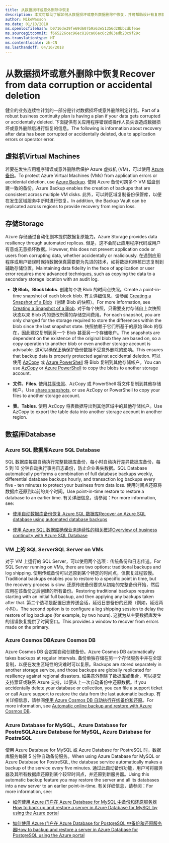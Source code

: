 ```yaml
---
title: 从数据损坏或意外删除中恢复
description: 本文可帮助了解如何从数据损坏或意外数据删除中恢复，并可帮助设计有复原能力和高可用性的容错应用程序，以及对灾难恢复进行规划
author: MikeWasson
ms.date: 01/10/2018
ms.openlocfilehash: b0716de39fe69d607b9a63e51356d28bbcdbfeae
ms.sourcegitcommit: f665226cec96ec818ca06ac6c2d83edb23c9f29c
ms.translationtype: HT
ms.contentlocale: zh-CN
ms.lasthandoff: 04/16/2018
---
```

# <a name="recover-from-data-corruption-or-accidental-deletion"></a><span data-ttu-id="2c080-103">从数据损坏或意外删除中恢复</span><span class="sxs-lookup"><span data-stu-id="2c080-103">Recover from data corruption or accidental deletion</span></span> 

<span data-ttu-id="2c080-104">健全的业务连续性计划的一部分是针对数据损坏或意外删除制定计划。</span><span class="sxs-lookup"><span data-stu-id="2c080-104">Part of a robust business continuity plan is having a plan if your data gets corrupted or accidentally deleted.</span></span> <span data-ttu-id="2c080-105">下面提供有关应用程序错误或操作人员失误造成数据损坏或意外删除后进行恢复的信息。</span><span class="sxs-lookup"><span data-stu-id="2c080-105">The following is information about recovery after data has been corrupted or accidentally deleted, due to application errors or operator error.</span></span>

## <a name="virtual-machines"></a><span data-ttu-id="2c080-106">虚拟机</span><span class="sxs-lookup"><span data-stu-id="2c080-106">Virtual Machines</span></span>

<span data-ttu-id="2c080-107">若要在发生应用程序错误或意外删除后保护 Azure 虚拟机 (VM)，可以使用 [Azure 备份](/azure/backup/)。</span><span class="sxs-lookup"><span data-stu-id="2c080-107">To protect Azure Virtual Machines (VMs) from application errors or accidental deletion, use [Azure Backup](/azure/backup/).</span></span> <span data-ttu-id="2c080-108">使用 Azure 备份可跨多个 VM 磁盘创建一致的备份。</span><span class="sxs-lookup"><span data-stu-id="2c080-108">Azure Backup enables the creation of backups that are consistent across multiple VM disks.</span></span> <span data-ttu-id="2c080-109">此外，可以跨区域复制备份保管库，以便在发生区域服务中断时进行恢复。</span><span class="sxs-lookup"><span data-stu-id="2c080-109">In addition, the Backup Vault can be replicated across regions to provide recovery from region loss.</span></span>

## <a name="storage"></a><span data-ttu-id="2c080-110">存储</span><span class="sxs-lookup"><span data-stu-id="2c080-110">Storage</span></span>

<span data-ttu-id="2c080-111">Azure 存储通过自动化副本提供数据复原能力。</span><span class="sxs-lookup"><span data-stu-id="2c080-111">Azure Storage provides data resiliency through automated replicas.</span></span> <span data-ttu-id="2c080-112">但是，这不会防止应用程序代码或用户有意或无意损坏数据。</span><span class="sxs-lookup"><span data-stu-id="2c080-112">However, this does not prevent application code or users from corrupting data, whether accidentally or maliciously.</span></span> <span data-ttu-id="2c080-113">在遇到应用程序或用户错误时保持数据保真需要更为先进的技术，如将数据和审核日志复制到辅助存储位置。</span><span class="sxs-lookup"><span data-stu-id="2c080-113">Maintaining data fidelity in the face of application or user error requires more advanced techniques, such as copying the data to a secondary storage location with an audit log.</span></span> 

- <span data-ttu-id="2c080-114">**块 Blob**。</span><span class="sxs-lookup"><span data-stu-id="2c080-114">**Block blobs**.</span></span> <span data-ttu-id="2c080-115">创建每个块 Blob 的时间点快照。</span><span class="sxs-lookup"><span data-stu-id="2c080-115">Create a point-in-time snapshot of each block blob.</span></span> <span data-ttu-id="2c080-116">有关详细信息，请参阅 [Creating a Snapshot of a Blob](/rest/api/storageservices/creating-a-snapshot-of-a-blob)（创建 Blob 的快照）。</span><span class="sxs-lookup"><span data-stu-id="2c080-116">For more information, see [Creating a Snapshot of a Blob](/rest/api/storageservices/creating-a-snapshot-of-a-blob).</span></span> <span data-ttu-id="2c080-117">对于每个快照，只需要支付存储自上次快照状态以来 Blob 内的更改所需的存储空间费用。</span><span class="sxs-lookup"><span data-stu-id="2c080-117">For each snapshot, you are only charged for the storage required to store the differences within the blob since the last snapshot state.</span></span> <span data-ttu-id="2c080-118">快照依赖于它们所基于的原始 Blob 的存在，因此建议复制到另一个 Blob 甚至另一个存储帐户。</span><span class="sxs-lookup"><span data-stu-id="2c080-118">The snapshots are dependent on the existence of the original blob they are based on, so a copy operation to another blob or even another storage account is advisable.</span></span> <span data-ttu-id="2c080-119">这可以确保正确保护备份数据不受意外删除的影响。</span><span class="sxs-lookup"><span data-stu-id="2c080-119">This ensures that backup data is properly protected against accidental deletion.</span></span> <span data-ttu-id="2c080-120">可以使用 [AzCopy](/azure/storage/common/storage-use-azcopy) 或 [Azure PowerShell](/azure/storage/common/storage-powershell-guide-full) 将 Blob 复制到其他存储帐户。</span><span class="sxs-lookup"><span data-stu-id="2c080-120">You can use [AzCopy](/azure/storage/common/storage-use-azcopy) or [Azure PowerShell](/azure/storage/common/storage-powershell-guide-full) to copy the blobs to another storage account.</span></span>

- <span data-ttu-id="2c080-121">**文件**。</span><span class="sxs-lookup"><span data-stu-id="2c080-121">**Files**.</span></span> <span data-ttu-id="2c080-122">使用[共享快照](/azure/storage/files/storage-snapshots-files)、AzCopy 或 PowerShell 将文件复制到其他存储帐户。</span><span class="sxs-lookup"><span data-stu-id="2c080-122">Use [share snapshots](/azure/storage/files/storage-snapshots-files), or use AzCopy or PowerShell to copy your files to another storage account.</span></span>

- <span data-ttu-id="2c080-123">**表**。</span><span class="sxs-lookup"><span data-stu-id="2c080-123">**Tables**.</span></span> <span data-ttu-id="2c080-124">使用 AzCopy 将表数据导出到其他区域中的其他存储帐户。</span><span class="sxs-lookup"><span data-stu-id="2c080-124">Use AzCopy to export the table data into another storage account in another region.</span></span>

## <a name="database"></a><span data-ttu-id="2c080-125">数据库</span><span class="sxs-lookup"><span data-stu-id="2c080-125">Database</span></span>

### <a name="azure-sql-database"></a><span data-ttu-id="2c080-126">Azure SQL 数据库</span><span class="sxs-lookup"><span data-stu-id="2c080-126">Azure SQL Database</span></span> 

<span data-ttu-id="2c080-127">SQL 数据库每周自动执行完整数据库备份，每小时自动执行差异数据库备份，每 5 到 10 分钟自动执行事务日志备份，防止企业丢失数据。</span><span class="sxs-lookup"><span data-stu-id="2c080-127">SQL Database automatically performs a combination of full database backups weekly, differential database backups hourly, and transaction log backups every five - ten minutes to protect your business from data loss.</span></span> <span data-ttu-id="2c080-128">使用时间点还原将数据库还原到以前的某个时间。</span><span class="sxs-lookup"><span data-stu-id="2c080-128">Use point-in-time restore to restore a database to an earlier time.</span></span> <span data-ttu-id="2c080-129">有关详细信息，请参阅：</span><span class="sxs-lookup"><span data-stu-id="2c080-129">For more information, see:</span></span>

- [<span data-ttu-id="2c080-130">使用自动数据库备份恢复 Azure SQL 数据库</span><span class="sxs-lookup"><span data-stu-id="2c080-130">Recover an Azure SQL database using automated database backups</span></span>](/azure/sql-database/sql-database-recovery-using-backups)

- [<span data-ttu-id="2c080-131">使用 Azure SQL 数据库确保业务连续性的相关概述</span><span class="sxs-lookup"><span data-stu-id="2c080-131">Overview of business continuity with Azure SQL Database</span></span>](/azure/sql-database/sql-database-business-continuity)

### <a name="sql-server-on-vms"></a><span data-ttu-id="2c080-132">VM 上的 SQL Server</span><span class="sxs-lookup"><span data-stu-id="2c080-132">SQL Server on VMs</span></span>

<span data-ttu-id="2c080-133">对于 VM 上运行的 SQL Server，可以使用两个选项：传统备份和日志传送。</span><span class="sxs-lookup"><span data-stu-id="2c080-133">For SQL Server running on VMs, there are two options: traditional backups and log shipping.</span></span> <span data-ttu-id="2c080-134">使用传统备份可以还原到某个特定的时间点，但恢复过程较慢。</span><span class="sxs-lookup"><span data-stu-id="2c080-134">Traditional backups enables you to restore to a specific point in time, but the recovery process is slow.</span></span> <span data-ttu-id="2c080-135">还原传统备份要求从初始的完整备份开始，然后应用在该备份之后创建的所有备份。</span><span class="sxs-lookup"><span data-stu-id="2c080-135">Restoring traditional backups requires starting with an initial full backup, and then applying any backups taken after that.</span></span> <span data-ttu-id="2c080-136">第二个选项是配置日志传送会话，延迟日志备份的还原（例如，延迟两小时）。</span><span class="sxs-lookup"><span data-stu-id="2c080-136">The second option is to configure a log shipping session to delay the restore of log backups (for example, by two hours).</span></span> <span data-ttu-id="2c080-137">这就为从主要数据库发生的错误恢复提供了时间窗口。</span><span class="sxs-lookup"><span data-stu-id="2c080-137">This provides a window to recover from errors made on the primary.</span></span>

### <a name="azure-cosmos-db"></a><span data-ttu-id="2c080-138">Azure Cosmos DB</span><span class="sxs-lookup"><span data-stu-id="2c080-138">Azure Cosmos DB</span></span>

<span data-ttu-id="2c080-139">Azure Cosmos DB 会定期自动创建备份。</span><span class="sxs-lookup"><span data-stu-id="2c080-139">Azure Cosmos DB automatically takes backups at regular intervals.</span></span> <span data-ttu-id="2c080-140">备份单独存储在另一个存储服务中并在全球复制，以便在发生区域性的灾难时可以复原。</span><span class="sxs-lookup"><span data-stu-id="2c080-140">Backups are stored separately in another storage service, and those backups are globally replicated for resiliency against regional disasters.</span></span> <span data-ttu-id="2c080-141">如果意外删除了数据库或集合，可以提交支持票证或联系 Azure 支持，以便从上一次自动备份中还原数据。</span><span class="sxs-lookup"><span data-stu-id="2c080-141">If you accidentally delete your database or collection, you can file a support ticket or call Azure support to restore the data from the last automatic backup.</span></span> <span data-ttu-id="2c080-142">有关详细信息，请参阅[使用 Azure Cosmos DB 自动执行在线备份和还原](/azure/cosmos-db/online-backup-and-restore)。</span><span class="sxs-lookup"><span data-stu-id="2c080-142">For more information, see [Automatic online backup and restore with Azure Cosmos DB](/azure/cosmos-db/online-backup-and-restore).</span></span>

### <a name="azure-database-for-mysql-azure-database-for-postresql"></a><span data-ttu-id="2c080-143">Azure Database for MySQL、Azure Database for PostreSQL</span><span class="sxs-lookup"><span data-stu-id="2c080-143">Azure Database for MySQL, Azure Database for PostreSQL</span></span>

<span data-ttu-id="2c080-144">使用 Azure Database for MySQL 或 Azure Database for PostreSQL 时，数据库服务每隔 5 分钟自动备份服务。</span><span class="sxs-lookup"><span data-stu-id="2c080-144">When using Azure Database for MySQL or Azure Database for PostreSQL, the database service automatically makes a backup of the service every five minutes.</span></span> <span data-ttu-id="2c080-145">通过此自动备份功能，用户可将服务器及其所有数据库还原到某个较早时间点，并还原到新服务器。</span><span class="sxs-lookup"><span data-stu-id="2c080-145">Using this automatic backup feature you may restore the server and all its databases into a new server to an earlier point-in-time.</span></span> <span data-ttu-id="2c080-146">有关详细信息，请参阅：</span><span class="sxs-lookup"><span data-stu-id="2c080-146">For more information, see:</span></span>

- [<span data-ttu-id="2c080-147">如何使用 Azure 门户在 Azure Database for MySQL 中备份和还原服务器</span><span class="sxs-lookup"><span data-stu-id="2c080-147">How to back up and restore a server in Azure Database for MySQL by using the Azure portal</span></span>](/azure/mysql/howto-restore-server-portal)

- [<span data-ttu-id="2c080-148">如何使用 Azure 门户在 Azure Database for PostgreSQL 中备份和还原服务器</span><span class="sxs-lookup"><span data-stu-id="2c080-148">How to backup and restore a server in Azure Database for PostgreSQL using the Azure portal</span></span>](/azure/postgresql/howto-restore-server-portal)


